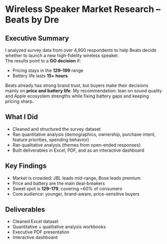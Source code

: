 # Wireless Speaker Market Research – Beats by Dre  

## Executive Summary  
I analyzed survey data from over 4,900 respondents to help Beats decide whether to launch a new high-fidelity wireless speaker.  
The results point to a **GO decision** if:  
- Pricing stays in the **$129–$199** range  
- Battery life lasts **15+ hours**  

Beats already has strong brand trust, but buyers make their decisions mainly on **price and battery life**. My recommendation: lean on sound quality and Apple ecosystem strengths while fixing battery gaps and keeping pricing sharp.  

## What I Did  
- Cleaned and structured the survey dataset  
- Ran quantitative analysis (demographics, ownership, purchase intent, feature priorities, spending behavior)  
- Ran qualitative analysis (themes from open-ended responses)  
- Built deliverables in Excel, PDF, and as an interactive dashboard  

## Key Findings  
- Market is crowded: JBL leads mid-range, Bose leads premium  
- Price and battery are the main deal-breakers  
- Sweet spot is **$129–$179**, covering ~60% of consumers  
- Core audience: younger, brand-aware, price-sensitive buyers  

## Deliverables  
- Cleaned Excel dataset  
- Quantitative + qualitative analysis workbooks  
- Executive PDF presentation  
- Interactive dashboard  
